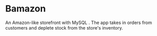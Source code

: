 # Bamazon
An Amazon-like storefront with MySQL . The app takes in orders from customers and deplete stock from the store's inventory.
